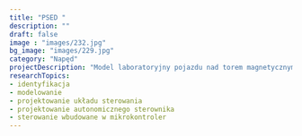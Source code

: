 ```yaml
---
title: "PSED "
description: ""
draft: false
image : "images/232.jpg"
bg_image: "images/229.jpg"
category: "Napęd"
projectDescription: "Model laboratoryjny pojazdu nad torem magnetycznym. Charakteryzuje się pasywną lewitacją oraz aktywną lewitacją i napędem.   "
researchTopics:
- identyfikacja 
- modelowanie 
- projektowanie układu sterowania 
- projektowanie autonomicznego sterownika 
- sterowanie wbudowane w mikrokontroler 
---
```

